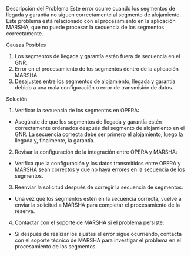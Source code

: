 Descripción del Problema
Este error ocurre cuando los segmentos de llegada y garantía no siguen correctamente al segmento de alojamiento. 
Este problema está relacionado con el procesamiento en la aplicación MARSHA, que no puede procesar la secuencia de los segmentos correctamente.

Causas Posibles
1. Los segmentos de llegada y garantía están fuera de secuencia en el GNR.
2. Error en el procesamiento de los segmentos dentro de la aplicación MARSHA.
3. Desajustes entre los segmentos de alojamiento, llegada y garantía debido a una mala configuración o error de transmisión de datos.

Solución
1. Verificar la secuencia de los segmentos en OPERA:

* Asegúrate de que los segmentos de llegada y garantía estén correctamente ordenados después del segmento de alojamiento en el GNR. La secuencia correcta debe ser primero el alojamiento, luego la llegada y, finalmente, la garantía.

2. Revisar la configuración de la integración entre OPERA y MARSHA:

* Verifica que la configuración y los datos transmitidos entre OPERA y MARSHA sean correctos y que no haya errores en la secuencia de los segmentos.

3. Reenviar la solicitud después de corregir la secuencia de segmentos:

* Una vez que los segmentos estén en la secuencia correcta, vuelve a enviar la solicitud a MARSHA para completar el procesamiento de la reserva.

4. Contactar con el soporte de MARSHA si el problema persiste:

* Si después de realizar los ajustes el error sigue ocurriendo, contacta con el soporte técnico de MARSHA para investigar el problema en el procesamiento de los segmentos.
